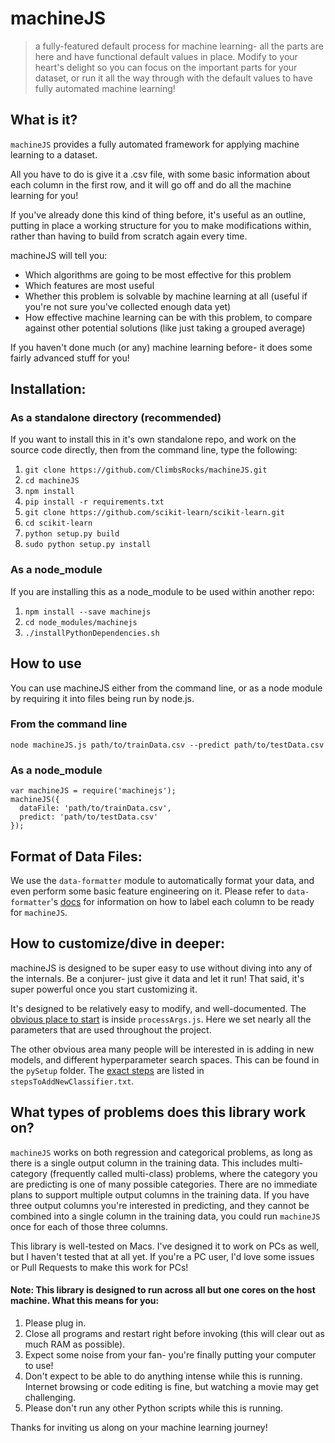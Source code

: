 # machineJS
> a fully-featured default process for machine learning- all the parts are here and have functional default values in place. Modify to your heart's delight so you can focus on the important parts for your dataset, or run it all the way through with the default values to have fully automated machine learning!


## What is it?
`machineJS` provides a fully automated framework for applying machine learning to a dataset.

All you have to do is give it a .csv file, with some basic information about each column in the first row, and it will go off and do all the machine learning for you!

If you've already done this kind of thing before, it's useful as an outline, putting in place a working structure for you to make modifications within, rather than having to build from scratch again every time. 

machineJS will tell you:

- Which algorithms are going to be most effective for this problem 
- Which features are most useful
- Whether this problem is solvable by machine learning at all (useful if you're not sure you've collected enough data yet)
- How effective machine learning can be with this problem, to compare against other potential solutions (like just taking a grouped average)

If you haven't done much (or any) machine learning before- it does some fairly advanced stuff for you!

## Installation:

### As a standalone directory (recommended)
If you want to install this in it's own standalone repo, and work on the source code directly, then from the command line, type the following:

1. `git clone https://github.com/ClimbsRocks/machineJS.git`
2. `cd machineJS`
3. `npm install`
4. `pip install -r requirements.txt`
5. `git clone https://github.com/scikit-learn/scikit-learn.git`
6. `cd scikit-learn`
7. `python setup.py build`
8. `sudo python setup.py install`


### As a node_module
If you are installing this as a node_module to be used within another repo:

1. `npm install --save machinejs`
2. `cd node_modules/machinejs`
3. `./installPythonDependencies.sh`

## How to use
You can use machineJS either from the command line, or as a node module by requiring it into files being run by node.js.

### From the command line
`node machineJS.js path/to/trainData.csv --predict path/to/testData.csv`

### As a node_module
``` 
var machineJS = require('machinejs');
machineJS({
  dataFile: 'path/to/trainData.csv',
  predict: 'path/to/testData.csv'
});
```

## Format of Data Files:
We use the `data-formatter` module to automatically format your data, and even perform some basic feature engineering on it. 
Please refer to `data-formatter`'s [docs](https://github.com/ClimbsRocks/data-formatter) for information on how to label each column to be ready for `machineJS`.

## How to customize/dive in deeper:
machineJS is designed to be super easy to use without diving into any of the internals. Be a conjurer- just give it data and let it run!
That said, it's super powerful once you start customizing it. 

It's designed to be relatively easy to modify, and well-documented. The [obvious place to start](https://github.com/ClimbsRocks/machineJS/blob/master/processArgs.js) is inside `processArgs.js`. Here we set nearly all the parameters that are used throughout the project. 

The other obvious area many people will be interested in is adding in new models, and different hyperparameter search spaces. This can be found in the `pySetup` folder. The [exact steps](https://github.com/ClimbsRocks/machineJS/blob/master/pySetup/stepsToAddNewClassifier.txt) are listed in `stepsToAddNewClassifier.txt`. 

## What types of problems does this library work on?
`machineJS` works on both regression and categorical problems, as long as there is a single output column in the training data. This includes multi-category (frequently called multi-class) problems, where the category you are predicting is one of many possible categories. 
There are no immediate plans to support multiple output columns in the training data. If you have three output columns you're interested in predicting, and they cannot be combined into a single column in the training data, you could run `machineJS` once for each of those three columns. 

This library is well-tested on Macs. I've designed it to work on PCs as well, but I haven't tested that at all yet. If you're a PC user, I'd love some issues or Pull Requests to make this work for PCs!


#### Note: This library is designed to run across all but one cores on the host machine. What this means for you:
1. Please plug in.
2. Close all programs and restart right before invoking (this will clear out as much RAM as possible).
3. Expect some noise from your fan- you're finally putting your computer to use!
4. Don't expect to be able to do anything intense while this is running. Internet browsing or code editing is fine, but watching a movie may get challenging.
5. Please don't run any other Python scripts while this is running.

Thanks for inviting us along on your machine learning journey!



